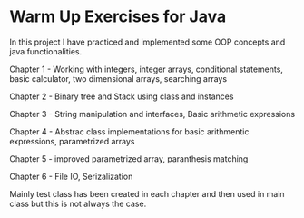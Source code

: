 
# Warm Up Exercises for Java

In this project I have practiced and implemented some OOP concepts and java functionalities.

Chapter 1 - Working with integers, integer arrays, conditional statements, basic calculator, two dimensional arrays, searching arrays

Chapter 2 - Binary tree and Stack using class and instances

Chapter 3 - String manipulation and interfaces, Basic arithmetic expressions

Chapter 4 - Abstrac class implementations for basic arithmentic expressions, parametrized arrays

Chapter 5 - improved parametrized array, paranthesis matching

Chapter 6 - File IO, Serizalization


Mainly test class has been created in each chapter and then used in main class but this is not always the case.  

